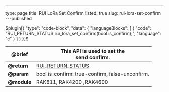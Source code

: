 ---
type: page
title: RUI LoRa Set Confirm
listed: true
slug: rui-lora-set-confirm
---published

$plugin[{
    "type": "code-block",
    "data": {
        "languageBlocks": [
            {
                "code": "RUI_RETURN_STATUS rui_lora_set_confirm(bool is_confirm);",
                "language": "c"
            }
        ]
    }
}]$

| **@brief** | This API is used to set the<br>send confirm. | 
| ---- | ---- | 
| **@return** | [RUI_RETURN_STATUS](https://doc.rakwireless.com/developer-tools/developer-tools/getting-started#rui_return_status) | 
| **@param** | bool is_confirm: true-confirm, false-unconfirm. | 
| **@module** | RAK811, RAK4200 ,RAK4600 | 


